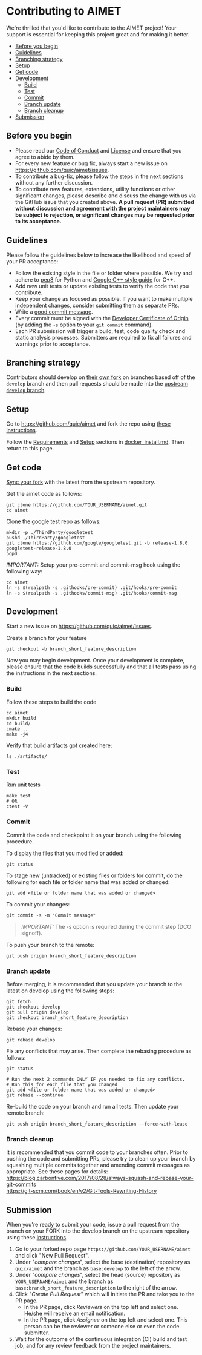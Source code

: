 # Contributing to AIMET
We're thrilled that you'd like to contribute to the AIMET project! Your support is essential for keeping this project great and for making it better.

- [Before you begin](#before-you-begin)
- [Guidelines](#guidelines)
- [Branching strategy](#branching-strategy)
- [Setup](#setup)
- [Get code](#get-code)
- [Development](#development)
  * [Build](#build)
  * [Test](#test)
  * [Commit](#commit)
  * [Branch update](#branch-update)
  * [Branch cleanup](#branch-cleanup)
- [Submission](#submission)

## Before you begin
- Please read our [Code of Conduct](CODE-OF-CONDUCT.md) and [License](LICENSE) and ensure that you agree to abide by them.
- For every new feature or bug fix, always start a new issue on https://github.com/quic/aimet/issues.
- To contribute a bug-fix, please follow the steps in the next sections without any further discussion.
- To contribute new features, extensions, utility functions or other significant changes, please describe and discuss the change with us via the GitHub issue that you created above. **A pull request (PR) submitted without discussion and agreement with the project maintainers may be subject to rejection, or significant changes may be requested prior to its acceptance.**

## Guidelines
Please follow the guidelines below to increase the likelihood and speed of your PR acceptance:
- Follow the existing style in the file or folder where possible. We try and adhere to [pep8](https://www.python.org/dev/peps/pep-0008/) for Python and [Google C++ style guide](https://google.github.io/styleguide/cppguide.html) for C++.
- Add new unit tests or update existing tests to verify the code that you contribute.
- Keep your change as focused as possible. If you want to make multiple independent changes, consider submitting them as separate PRs.
- Write a [good commit message](http://tbaggery.com/2008/04/19/a-note-about-git-commit-messages.html).
- Every commit must be signed with the [Developer Certificate of Origin](https://developercertificate.org) (by adding the `-s` option to your `git commit` command).
- Each PR submission will trigger a build, test, code quality check and static analysis processes. Submitters are required to fix all failures and warnings prior to acceptance.

## Branching strategy
Contributors should develop on [their own fork](https://help.github.com/en/github/getting-started-with-github/fork-a-repo) on branches based off of the `develop` branch and then pull requests should be made into the [upstream `develop` branch](https://github.com/quic/aimet/tree/develop).

## Setup
Go to https://github.com/quic/aimet and fork the repo using [these instructions](https://help.github.com/en/github/getting-started-with-github/fork-a-repo).

Follow the [Requirements](docker_install.md#requirements) and [Setup](docker_install.md#setup-the-environment) sections in [docker_install.md](docker_install.md). Then return to this page.

## Get code
[Sync your fork](https://help.github.com/en/github/collaborating-with-issues-and-pull-requests/syncing-a-fork) with the latest from the upstream repository.

Get the aimet code as follows:
```
git clone https://github.com/YOUR_USERNAME/aimet.git
cd aimet
```
Clone the google test repo as follows:
```
mkdir -p ./ThirdParty/googletest
pushd ./ThirdParty/googletest
git clone https://github.com/google/googletest.git -b release-1.8.0 googletest-release-1.8.0
popd
```
*IMPORTANT:* Setup your pre-commit and commit-msg hook using the following way:
```
cd aimet
ln -s $(realpath -s .githooks/pre-commit) .git/hooks/pre-commit
ln -s $(realpath -s .githooks/commit-msg) .git/hooks/commit-msg
```

## Development
Start a new issue on https://github.com/quic/aimet/issues.

Create a branch for your feature
```
git checkout -b branch_short_feature_description
```

Now you may begin development. Once your development is complete, please ensure that the code builds successfully and that all tests pass using the instructions in the next sections.

### Build
Follow these steps to build the code
```
cd aimet
mkdir build
cd build/
cmake ..
make -j4
```

Verify that build artifacts got created here:
```
ls ./artifacts/
```

### Test
Run unit tests
```
make test
# OR
ctest -V
```

### Commit
Commit the code and checkpoint it on your branch using the following procedure.

To display the files that you modified or added:
```
git status
```

To stage new (untracked) or existing files or folders for commit, do the following for each file or folder name that was added or changed:
```
git add <file or folder name that was added or changed>
```

To commit your changes:
```
git commit -s -m "Commit message"
```
>*IMPORTANT:* The -s option is required during the commit step (DCO signoff).

To push your branch to the remote:
```
git push origin branch_short_feature_description
```

### Branch update
Before merging, it is recommended that you update your branch to the latest on develop using the following steps:
```
git fetch
git checkout develop
git pull origin develop
git checkout branch_short_feature_description
```
Rebase your changes:
```
git rebase develop
```
Fix any conflicts that may arise. Then complete the rebasing procedure as follows:
```
git status

# Run the next 2 commands ONLY IF you needed to fix any conflicts.
# Run this for each file that you changed
git add <file or folder name that was added or changed>
git rebase --continue
```
Re-build the code on your branch and run all tests. Then update your remote branch:
```
git push origin branch_short_feature_description --force-with-lease
```

### Branch cleanup
It is recommended that you commit code to your branches often. Prior to pushing the code and submitting PRs, please try to clean up your branch by squashing multiple commits together and amending commit messages as appropriate. See these pages for details:  
https://blog.carbonfive.com/2017/08/28/always-squash-and-rebase-your-git-commits  
https://git-scm.com/book/en/v2/Git-Tools-Rewriting-History  

## Submission
When you're ready to submit your code, issue a pull request from the branch on your FORK into the develop branch on the upstream repository using these [instructions](https://help.github.com/en/github/collaborating-with-issues-and-pull-requests/creating-a-pull-request-from-a-fork).
1. Go to your forked repo page `https://github.com/YOUR_USERNAME/aimet` and click "New Pull Request".
1. Under "*compare changes*", select the base (destination) repository as `quic/aimet` and the branch as `base:develop` to the left of the arrow.
1. Under "*compare changes*", select the head (source) repository as `YOUR_USERNAME/aimet` and the branch as `base:branch_short_feature_description` to the right of the arrow.
1. Click "*Create Pull Request*" which will initiate the PR and take you to the PR page.
    - In the PR page, click *Reviewers* on the top left and select one. He/she will receive an email notification.
    - In the PR page, click *Assignee* on the top left and select one. This person can be the reviewer or someone else or even the code submitter.
1. Wait for the outcome of the continuous integration (CI) build and test job, and for any review feedback from the project maintainers.
